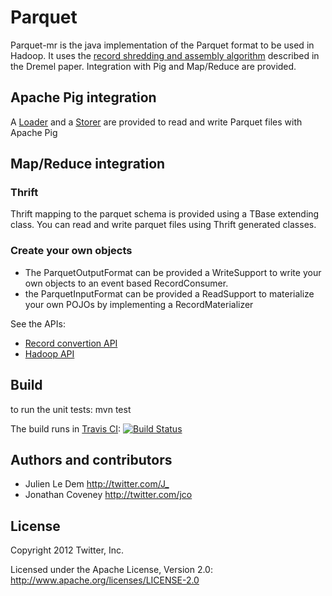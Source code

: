 Parquet
======

Parquet-mr is the java implementation of the Parquet format to be used in Hadoop. 
It uses the [record shredding and assembly algorithm](https://github.com/Parquet/parquet-mr/wiki/The-striping-and-assembly-algorithms-from-the-Dremel-paper) described in the Dremel paper.
Integration with Pig and Map/Reduce are provided.

## Apache Pig integration
A [Loader](https://github.com/Parquet/parquet-mr/blob/master/parquet-pig/src/main/java/parquet/pig/ParquetLoader.java) and a [Storer](https://github.com/Parquet/parquet-mr/blob/master/parquet-pig/src/main/java/parquet/pig/ParquetStorer.java) are provided to read and write Parquet files with Apache Pig

## Map/Reduce integration

### Thrift
Thrift mapping to the parquet schema is provided using a TBase extending class.
You can read and write parquet files using Thrift generated classes.

### Create your own objects
* The ParquetOutputFormat can be provided a WriteSupport to write your own objects to an event based RecordConsumer.
* the ParquetInputFormat can be provided a ReadSupport to materialize your own POJOs by implementing a RecordMaterializer

See the APIs:
* [Record convertion API](https://github.com/Parquet/parquet-mr/tree/master/parquet-column/src/main/java/parquet/io/api)
* [Hadoop API](https://github.com/Parquet/parquet-mr/tree/master/parquet-hadoop/src/main/java/parquet/hadoop/api)

## Build

to run the unit tests:
mvn test

The build runs in [Travis CI](http://travis-ci.org/Parquet/parquet-mr):
[![Build Status](https://secure.travis-ci.org/Parquet/parquet-mr.png)](http://travis-ci.org/Parquet/parquet-mr)

## Authors and contributors

* Julien Le Dem <http://twitter.com/J_>
* Jonathan Coveney <http://twitter.com/jco>

## License

Copyright 2012 Twitter, Inc.

Licensed under the Apache License, Version 2.0: http://www.apache.org/licenses/LICENSE-2.0

